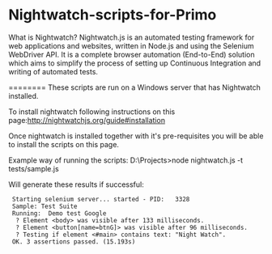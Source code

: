 # Nightwatch-scripts-for-Primo


What is Nightwatch?
Nightwatch.js is an automated testing framework for web applications and websites, written in Node.js and using the Selenium WebDriver API.
It is a complete browser automation (End-to-End) solution which aims to simplify the process of setting up Continuous Integration and writing of automated tests.

========
These scripts are run on a Windows server that has Nightwatch installed.

To install nightwatch following instructions on this page:http://nightwatchjs.org/guide#installation

Once nightwatch is installed together with it's pre-requisites you will be able to install the scripts on this page.

Example way of running the scripts:  D:\Projects>node nightwatch.js -t tests/sample.js

Will generate these results if successful:

     Starting selenium server... started - PID:   3328
     Sample: Test Suite
     Running:  Demo test Google
      ? Element <body> was visible after 133 milliseconds.
      ? Element <button[name=btnG]> was visible after 96 milliseconds.
      ? Testing if element <#main> contains text: "Night Watch".
     OK. 3 assertions passed. (15.193s)

